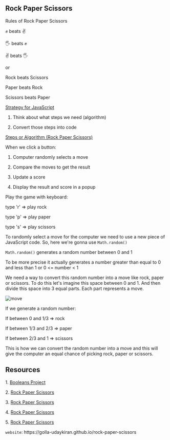 <h2>Rock Paper Scissors</h2>

<p>Rules of Rock Paper Scissors

✊ beats ✌️

🖐 beats ✊

✌️ beats 🖐

or

Rock beats Scissors

Paper beats Rock

Scissors beats Paper<p>

<p><ins>Strategy for JavaScript</ins>

1. Think about what steps we need (algorithm)

2. Convert those steps into code</p>

<p><ins>Steps or Algorithm (Rock Paper Scissors)</ins>

When we click a button:

1. Computer randomly selects a move

2. Compare the moves to get the result

3. Update a score

4. Display the result and score in a popup</p>

<p>Play the game with keyboard:

type 'r' => play rock

type 'p' => play paper

type 's' => play scissors</p>

<p>To randomly select a move for the computer we need to use a new piece of JavaScript code. So, here we're gonna use <code>Math.random()</code>
  
<code>Math.random()</code> generates a random number between 0 and 1

To be more precise it actually generates a number greater than equal to 0 and less than 1 or 0 <= number < 1

We need a way to convert this random number into a move like rock, paper or scissors. To do this let's imagine this space between 0 and 1. And then divide this space into 3 equal parts. Each part represents a move.

![move](https://github.com/user-attachments/assets/ac1acbba-36ce-4f69-b49e-d9476833e245)

If we generate a random number:

If between 0 and 1/3 => rock

If between 1/3 and 2/3 => paper

If between 2/3 and 1 => scissors

This is how we can convert the random number into a move and this will give the computer an equal chance of picking rock, paper or scissors.</p>

<h2>Resources</h2>
<p>1. <a href="https://supersimple.dev/projects/booleans">Booleans Project</a></p>
<p>2. <a href="https://supersimple.dev/projects/objects">Rock Paper Scissors</a></p>
<p>3. <a href="https://supersimple.dev/projects/dom-rock-paper-scissors">Rock Paper Scissors</a></p>
<p>4. <a href="https://supersimple.dev/projects/rock-paper-scissors">Rock Paper Scissors</a></p>
<p>5. <a href="https://supersimple.dev/projects/advanced-functions">Rock Paper Scissors</a></p>
<code>website</code>: https://golla-udaykiran.github.io/rock-paper-scissors